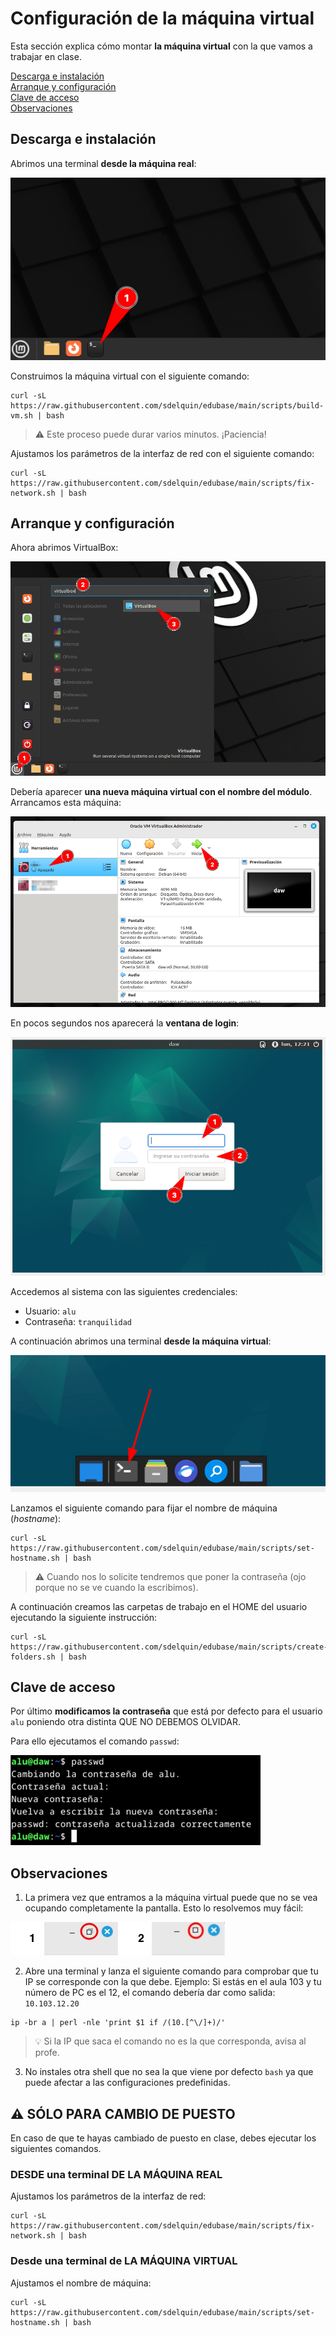 # Configuración de la máquina virtual

Esta sección explica cómo montar **la máquina virtual** con la que vamos a trabajar en clase.

[Descarga e instalación](#descarga-e-instalación)  
[Arranque y configuración](#arranque-y-configuración)  
[Clave de acceso](#clave-de-acceso)  
[Observaciones](#observaciones)

## Descarga e instalación

Abrimos una terminal **desde la máquina real**:

![Open terminal](./images/vm-setup/open-terminal.png)

Construimos la máquina virtual con el siguiente comando:

```console
curl -sL https://raw.githubusercontent.com/sdelquin/edubase/main/scripts/build-vm.sh | bash
```

> ⚠️ Este proceso puede durar varios minutos. ¡Paciencia!

Ajustamos los parámetros de la interfaz de red con el siguiente comando:

```console
curl -sL https://raw.githubusercontent.com/sdelquin/edubase/main/scripts/fix-network.sh | bash
```

## Arranque y configuración

Ahora abrimos VirtualBox:

![Open terminal](./images/vm-setup/open-virtualbox.png)

Debería aparecer **una nueva máquina virtual con el nombre del módulo**. Arrancamos esta máquina:

![Open vm](./images/vm-setup/open-vm.png)

En pocos segundos nos aparecerá la **ventana de login**:

![Login](./images/vm-setup/login-vm.png)

Accedemos al sistema con las siguientes credenciales:

- Usuario: `alu`
- Contraseña: `tranquilidad`

A continuación abrimos una terminal **desde la máquina virtual**:

![Open terminal vm](./images/vm-setup/open-terminal-vm.png)

Lanzamos el siguiente comando para fijar el nombre de máquina (_hostname_):

```console
curl -sL https://raw.githubusercontent.com/sdelquin/edubase/main/scripts/set-hostname.sh | bash
```

> ⚠️ Cuando nos lo solicite tendremos que poner la contraseña (ojo porque no se ve cuando la escribimos).

A continuación creamos las carpetas de trabajo en el HOME del usuario ejecutando la siguiente instrucción:

```console
curl -sL https://raw.githubusercontent.com/sdelquin/edubase/main/scripts/create-folders.sh | bash
```

## Clave de acceso

Por último **modificamos la contraseña** que está por defecto para el usuario `alu` poniendo otra distinta QUE NO DEBEMOS OLVIDAR.

Para ello ejecutamos el comando `passwd`:

![passwd](./images/vm-setup/passwd.png)

## Observaciones

1. La primera vez que entramos a la máquina virtual puede que no se vea ocupando completamente la pantalla. Esto lo resolvemos muy fácil:

![Pantalla completa](./images/vm-setup/full-screen.jpg)

2. Abre una terminal y lanza el siguiente comando para comprobar que tu IP se corresponde con la que debe. Ejemplo: Si estás en el aula 103 y tu número de PC es el 12, el comando debería dar como salida: `10.103.12.20`

```console
ip -br a | perl -nle 'print $1 if /(10.[^\/]+)/'
```

> 💡 Si la IP que saca el comando no es la que corresponda, avisa al profe.

3. No instales otra shell que no sea la que viene por defecto `bash` ya que puede afectar a las configuraciones predefinidas.

## ⚠️ SÓLO PARA CAMBIO DE PUESTO

En caso de que te hayas cambiado de puesto en clase, debes ejecutar los siguientes comandos.

### DESDE una terminal DE LA MÁQUINA REAL

Ajustamos los parámetros de la interfaz de red:

```console
curl -sL https://raw.githubusercontent.com/sdelquin/edubase/main/scripts/fix-network.sh | bash
```

### Desde una terminal de LA MÁQUINA VIRTUAL

Ajustamos el nombre de máquina:

```console
curl -sL https://raw.githubusercontent.com/sdelquin/edubase/main/scripts/set-hostname.sh | bash
```
